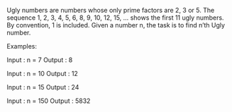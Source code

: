 Ugly numbers are numbers whose only prime factors are 2, 3 or 5. The sequence 1, 2, 3, 4, 5, 6, 8, 9, 10, 12, 15, … shows the first 11 ugly numbers. By convention, 1 is included. 
Given a number n, the task is to find n’th Ugly number.

Examples:  

Input  : n = 7
Output : 8

Input  : n = 10
Output : 12

Input  : n = 15
Output : 24

Input  : n = 150
Output : 5832
